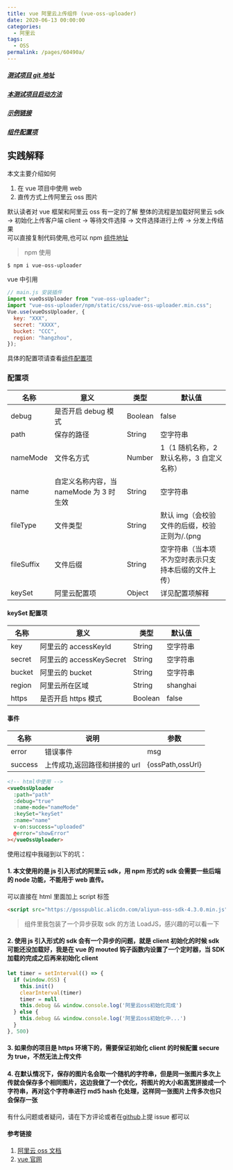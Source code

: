 ```yaml
---
title: vue 阿里云上传组件 (vue-oss-uploader)
date: 2020-06-13 00:00:00
categories: 
  - 阿里云
tags: 
  - OSS
permalink: /pages/60490a/
---
```


##### [测试项目 git 地址](https://github.com/LazyNeo/vue-oss-uploader)

##### [本测试项目启动方法](https://github.com/LazyNeo/vue-oss-uploader/blob/master/startup.md)

##### [示例链接](https://lazyneo.github.io/oss/#/)

##### [组件配置项](https://github.com/LazyNeo/vue-oss-uploader/blob/master/config.md)

## 实践解释

本文主要介绍如何

1. 在 vue 项目中使用 web
2. 直传方式上传阿里云 oss 图片

默认读者对 vue 框架和阿里云 oss 有一定的了解
整体的流程是加载好阿里云 sdk -> 初始化上传客户端 client -> 等待文件选择 -> 文件选择进行上传 -> 分发上传结果  
可以直接复制代码使用,也可以 npm [组件地址](https://github.com/LazyNeo/vue-oss-uploader/blob/master/src/components/uploader.vue)

> npm 使用

```
$ npm i vue-oss-uploader
```

vue 中引用

```javascript
// main.js 安装插件
import vueOssUploader from "vue-oss-uploader";
import "vue-oss-uploader/npm/static/css/vue-oss-uploader.min.css";
Vue.use(vueOssUploader, {
  key: "XXX",
  secret: "XXXX",
  bucket: "CCC",
  region: "hangzhou",
});
```

具体的配置项请查看[组件配置项](https://github.com/LazyNeo/vue-oss-uploader/blob/master/config.md)

### 配置项

| 名称       | 意义                                    | 类型    | 默认值                                               |
| ---------- | --------------------------------------- | ------- | ---------------------------------------------------- |
| debug      | 是否开启 debug 模式                     | Boolean | false                                                |
| path       | 保存的路径                              | String  | 空字符串                                             |
| nameMode   | 文件名方式                              | Number  | 1（1 随机名称，2 默认名称，3 自定义名称）            |
| name       | 自定义名称内容，当 nameMode 为 3 时生效 | String  | 空字符串                                             |
| fileType   | 文件类型                                | String  | 默认 img（会校验文件的后缀，校验正则为/\.(png        | jpe?g | gif | svg)(\?.\*)?\$/），暂时不支持其他值 |
| fileSuffix | 文件后缀                                | String  | 空字符串（当本项不为空时表示只支持本后缀的文件上传） |
| keySet     | 阿里云配置项                            | Object  | 详见配置项解释                                       |

#### keySet 配置项

| 名称   | 意义                     | 类型    | 默认值   |
| ------ | ------------------------ | ------- | -------- |
| key    | 阿里云的 accessKeyId     | String  | 空字符串 |
| secret | 阿里云的 accessKeySecret | String  | 空字符串 |
| bucket | 阿里云的 bucket          | String  | 空字符串 |
| region | 阿里云所在区域           | String  | shanghai |
| https  | 是否开启 https 模式      | Boolean | false    |

#### 事件

| 名称    | 说明                          | 参数             |
| ------- | ----------------------------- | ---------------- |
| error   | 错误事件                      | msg              |
| success | 上传成功,返回路径和拼接的 url | {ossPath,ossUrl} |

```html
<!-- html中使用 -->
<vueOssUploader
  :path="path"
  :debug="true"
  :name-mode="nameMode"
  :keySet="keySet"
  :name="name"
  v-on:success="uploaded"
  @error="showError"
></vueOssUploader>
```

使用过程中我碰到以下的坑：

#### 1. 本文使用的是 js 引入形式的阿里云 sdk，用 npm 形式的 sdk 会需要一些后端的 node 功能，不能用于 web 直传。

可以直接在 html 里面加上 script 标签

```html
<script src="https://gosspublic.alicdn.com/aliyun-oss-sdk-4.3.0.min.js"></script>
```

> 组件里我包装了一个异步获取 sdk 的方法 LoadJS，感兴趣的可以看一下

#### 2. 使用 js 引入形式的 sdk 会有一个异步的问题，就是 client 初始化的时候 sdk 可能还没加载好，我是在 vue 的 mouted 钩子函数内设置了一个定时器，当 SDK 加载的完成之后再来初始化 client

```JavaScript
let timer = setInterval(() => {
  if (window.OSS) {
    this.init()
    clearInterval(timer)
    timer = null
    this.debug && window.console.log('阿里云oss初始化完成')
  } else {
    this.debug && window.console.log('阿里云oss初始化中...')
  }
}, 500)
```

#### 3. 如果你的项目是 https 环境下的，需要保证初始化 client 的时候配置 secure 为 true，不然无法上传文件

#### 4. 在默认情况下，保存的图片名会取一个随机的字符串，但是同一张图片多次上传就会保存多个相同图片，这边我做了一个优化，将图片的大小和高宽拼接成一个字符串，再对这个字符串进行 md5 hash 化处理，这样同一张图片上传多次也只会保存一张

有什么问题或者疑问，请在下方评论或者在[github](https://github.com/LazyNeo/vue-oss-uploader)上提 issue 都可以

#### 参考链接

1. [阿里云 oss 文档](http://imgs-storage.cdn.aliyuncs.com/help/oss/oss%20api%2020140828.pdf)
2. [vue 官网](https://vuefe.cn/v2/guide/installation.html)
